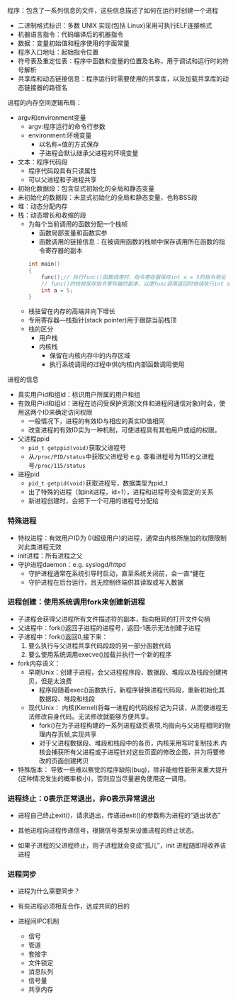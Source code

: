 程序：包含了一系列信息的文件，这些信息描述了如何在运行时创建一个进程
* 二进制格式标识：多数 UNIX 实现(包括 Linux)采用可执行ELF连接格式
* 机器语言指令：代码编译后的机器指令
* 数据：变量初始值和程序使用的字面常量
* 程序入口地址：起始指令位置
* 符号表及重定位表：程序中函数和变量的位置及名称，用于调试和运行时的符号解析
* 共享库和动态链接信息：程序运行时需要使用的共享库，以及加载共享库的动态链接器的路径名



进程的内存空间逻辑布局：
* argv和environment变量
    * argv:程序运行的命令行参数
    * environment:环境变量
        * 以名称=值的方式保存
        * 子进程会默认继承父进程的环境变量
* 文本：程序代码段
    * 程序代码段具有只读属性
    * 可以父进程和子进程共享
* 初始化数据段：包含显式初始化的全局和静态变量
* 未初始化的数据段：未显式初始化的全局和静态变量，也称BSS段
* 堆：动态分配内存
* 栈：动态增长和收缩的段
    * 为每个当前调用的函数分配一个栈帧
        * 函数局部变量和函数实参
        * 函数调用的链接信息：在被调用函数的栈帧中保存调用所在函数的指令寄存器的副本
        ```C++
        int main()
        {
            func();// 执行func()函数调用时，指令寄存器保存int a = 5的指令地址
            // func()的栈帧保存指令寄存器的副本，以便func调用返回时继续执行int a = 5;
            int a = 5;
        }
        ```
    * 栈驻留在内存的高端并向下增长
    * 专用寄存器—栈指针(stack pointer)用于跟踪当前栈顶
    * 栈的区分
        * 用户栈
        * 内核栈
            * 保留在内核内存中的内存区域
            * 执行系统调用的过程中供(内核)内部函数调用使用



进程的信息
* 真实用户id和组id：标识用户所属的用户和组
* 有效用户id和组id：进程在访问受保护资源(文件和进程间通信对象)时会，使用这两个ID来确定访问权限
    * 一般情况下，进程的有效ID与相应的真实ID值相同
    * 改变进程的有效ID实为一种机制，可使进程具有其他用户或组的权限。
* 父进程ppid
    * `pid_t getppid(void)`获取父进程号
    * 从`/proc/PID/status`中获取父进程号 e.g. 查看进程号为115的父进程号`/proc/115/status`
* 进程pid
    * `pid_t getpid(void)`获取进程号，数据类型为pid_t
    * 出了特殊的进程（如init进程，id=1），进程和进程号没有固定的关系
    * 新进程创建时，会把下一个可用的进程号分配给


### 特殊进程
* 特权进程：有效用户ID为 0(超级用户)的进程，通常由内核所施加的权限限制对此类进程无效
* init进程：所有进程之父
* 守护进程daemon：e.g. syslogd/httpd
    * 守护进程通常在系统引导时启动，直至系统关闭前，会一直“健在
    * 守护进程在后台运行，且无控制终端供其读取或写入数据

### 进程创建：使用系统调用fork来创建新进程
* 子进程会获得父进程所有文件描述符的副本，指向相同的打开文件句柄
* 父进程中：fork()返回子进程的进程号，返回-1表示无法创建子进程
* 子进程中：fork()返回0,接下来：
    1. 要么执行与父进程共享代码段段的另一部分函数代码
    2. 要么使用系统调用execve()加载并执行一个新的程序
* fork内存语义：
    * 早期Unix：创建子进程，会父进程程序段、数据段、堆段以及栈段创建拷贝，但是太浪费
        * 程序段随着exec()函数执行，新程序替换进程代码段，重新初始化其 数据段、堆段和栈段
    * 现代Unix：
         内核(Kernel)将每一进程的代码段标记为只读，从而使进程无法修改自身代码。无法修改就能够方便共享。
        * fork()在为子进程构建的一系列进程级页表项,均指向与父进程相同的物理内存页帧,实现共享
        * 对于父进程数据段、堆段和栈段中的各页，内核采用写时复制技术.内核会捕获所有父进程或子进程针对这些页面的修改企图，并为将要修改的页面创建拷贝
* 特殊版本：
导致一些难以察觉的程序缺陷(bug)，除非能给性能带来重大提升
(这种情况发生的概率极小)，否则应当尽量避免使用这一调用。

### 进程终止：0表示正常退出，非0表示异常退出
* 进程自己终止exit()，请求退出，传递进exit()的参数称为进程的“退出状态”
* 其他进程向进程传递信号，根据信号类型来设置进程的终止状态。

* 如果子进程的父进程终止，则子进程就会变成“孤儿”，init 进程随即将收养该进程


### 进程同步

* 进程为什么需要同步？
* 有些进程必须相互合作，达成共同的目的

* 进程间IPC机制
    * 信号
    * 管道
    * 套接字
    * 文件锁定
    * 消息队列
    * 信号量
    * 共享内存